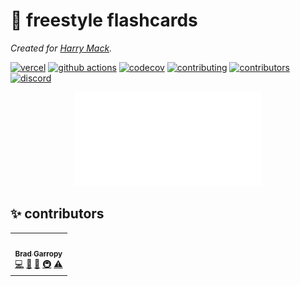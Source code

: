 # 🎤 freestyle flashcards

_Created for [Harry Mack][harry-mack]._

[![vercel][vercel-badge]][vercel]
[![github actions][github-actions-badge]][github-actions]
[![codecov][codecov-badge]][codecov]
[![contributing][contributing-badge]][contributing]
[![contributors][contributors-badge]][contributors]
[![discord][discord-badge]][discord]

<p align="center">
    <a href="https://freestyle-flashcards.vercel.app">
        <img alt="harry mack" src="./public/harry-mack.png" width="300">
    </a>
</p>

## ✨ contributors

<!-- ALL-CONTRIBUTORS-LIST:START - Do not remove or modify this section -->
<!-- prettier-ignore-start -->
<!-- markdownlint-disable -->
<table>
  <tr>
    <td align="center"><a href="https://bradgarropy.com"><img src="https://avatars.githubusercontent.com/u/11336745?v=4?s=100" width="100px;" alt=""/><br /><sub><b>Brad Garropy</b></sub></a><br /><a href="https://github.com/bradgarropy/freestyle-flashcards/commits?author=bradgarropy" title="Code">💻</a> <a href="#design-bradgarropy" title="Design">🎨</a> <a href="https://github.com/bradgarropy/freestyle-flashcards/commits?author=bradgarropy" title="Documentation">📖</a> <a href="#infra-bradgarropy" title="Infrastructure (Hosting, Build-Tools, etc)">🚇</a> <a href="https://github.com/bradgarropy/freestyle-flashcards/commits?author=bradgarropy" title="Tests">⚠️</a></td>
  </tr>
</table>

<!-- markdownlint-restore -->
<!-- prettier-ignore-end -->

<!-- ALL-CONTRIBUTORS-LIST:END -->

[vercel]: https://vercel.com/bradgarropy/freestyle-flashcards
[vercel-badge]: https://img.shields.io/github/deployments/bradgarropy/freestyle-flashcards/production?label=vercel&style=flat-square
[github-actions]: https://github.com/bradgarropy/freestyle-flashcards/actions
[github-actions-badge]: https://img.shields.io/github/workflow/status/bradgarropy/freestyle-flashcards/%F0%9F%A7%AA%20test?style=flat-square
[codecov]: https://app.codecov.io/gh/bradgarropy/freestyle-flashcards
[codecov-badge]: https://img.shields.io/codecov/c/github/bradgarropy/freestyle-flashcards?style=flat-square
[contributing]: https://github.com/bradgarropy/freestyle-flashcards/blob/master/contributing.md
[contributing-badge]: https://img.shields.io/badge/PRs-welcome-success?style=flat-square
[contributors]: #-Contributors
[contributors-badge]: https://img.shields.io/github/all-contributors/bradgarropy/freestyle-flashcards?style=flat-square
[discord]: https://bradgarropy.com/discord
[discord-badge]: https://img.shields.io/discord/748196643140010015?style=flat-square
[harry-mack]: https://youtube.com/user/hmckenzie217
